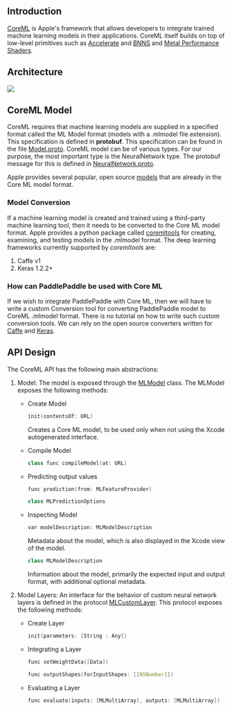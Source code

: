 ## Introduction

[CoreML](https://developer.apple.com/documentation/coreml) is Apple's framework that allows developers to integrate trained machine learning models in their applications. CoreML itself builds on top of low-level primitives such as [Accelerate](https://developer.apple.com/documentation/accelerate) and [BNNS](https://developer.apple.com/documentation/accelerate/bnns) and [Metal Performance Shaders](https://developer.apple.com/documentation/metalperformanceshaders). 

## Architecture 

![](https://docs-assets.developer.apple.com/published/bc34b3e6c2/db81e861-1e06-4d14-8915-90707d9b114c.png) 

## CoreML Model

CoreML requires that machine learning models are supplied in a specified format called the ML Model format (models with a .mlmodel file extension). This specification is defined in **protobuf**. This specification can be found in  the file [Model.proto](https://github.com/apple/coremltools/blob/master/mlmodel/format/Model.proto). CoreML model can be of various types. For our purpose, the most important type is the NeuralNetwork type. The protobuf message for this is defined in [NeuralNetwork.proto](https://github.com/apple/coremltools/blob/master/mlmodel/format/NeuralNetwork.proto). 

Apple provides several popular, open source [models](https://developer.apple.com/machine-learning/) that are already in the Core ML model format. 

### Model Conversion
If a machine learning model is created and trained using a third-party machine learning tool, then it needs to be converted to the Core ML model format. Apple provides a python package called [coremltools](https://github.com/apple/coremltools) for creating, examining, and testing models in the .mlmodel format. The deep learning frameworks currently supported by *coremltools* are:
1. Caffe v1
2. Keras 1.2.2+

### How can PaddlePaddle be used with Core ML
If we wish to integrate PaddlePaddle with Core ML, then we will have to write a custom Conversion tool for converting PaddlePaddle model to CoreML .mlmodel format. There is no tutorial on how to write such custom conversion tools. We can rely on the open source converters written for [Caffe](https://github.com/apple/coremltools/tree/master/caffeconverter) and [Keras](https://github.com/apple/coremltools/tree/master/coremltools/converters/keras). 

## API Design

The CoreML API has the following main abstractions:
1. Model: The model is exposed through the [MLModel](https://developer.apple.com/documentation/coreml/mlmodel) class. The MLModel exposes the following methods:
   * Create Model
     ```cpp
     init(contentsOf: URL)
     ```
     Creates a Core ML model, to be used only when not using the Xcode autogenerated interface.

    * Compile Model
      ```cpp
      class func compileModel(at: URL)
      ```
    * Predicting output values
      ```cpp
      func prediction(from: MLFeatureProvider)
      ``` 
      ```cpp
      class MLPredictionOptions
      ``` 
    * Inspecting Model
      ```cpp
      var modelDescription: MLModelDescription
      ```
      Metadata about the model, which is also displayed in the Xcode view of the model.
      ```cpp
      class MLModelDescription
      ```
      Information about the model, primarily the expected input and output format, with additional optional metadata.

2. Model Layers: An interface for the behavior of custom neural network layers is defined in the protocol [MLCustomLayer](https://developer.apple.com/documentation/coreml/mlcustomlayer). This protocol exposes the following methods:
    * Create Layer
      ```cpp
      init(parameters: [String : Any])
      ```

    * Integrating a Layer 
      ```cpp
      func setWeightData([Data])
      ```
      ```cpp
      func outputShapes(forInputShapes: [[NSNumber]])
      ```

    * Evaluating a Layer
      ```cpp
      func evaluate(inputs: [MLMultiArray], outputs: [MLMultiArray])
      ```
